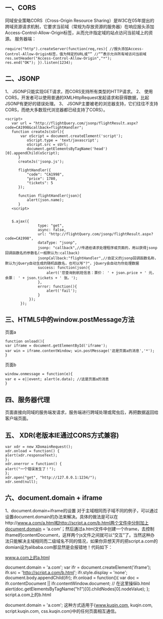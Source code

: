 ## 一、CORS 
同域安全策略CORS（Cross-Origin Resource Sharing）是W3C在05年提出的跨域资源请求机制，它要求当前域（常规为存放资源的服务器）在响应报头添加Access-Control-Allow-Origin标签，从而允许指定域的站点访问当前域上的资源。 
服务器端：

    require("http").createServer(function(req,res){ //报头添加Access-Control-Allow-Origin标签，值为特定的URL或“” //“”表示允许所有域访问当前域 
    res.setHeader("Access-Control-Allow-Origin","*");
    res.end("OK"); }).listen(1234);

## 二、JSONP
1、 JSONP只能实现GET请求，而CORS支持所有类型的HTTP请求。 2、 使用CORS，开发者可以使用普通的XMLHttpRequest发起请求和获得数据，比起JSONP有更好的错误处理。 3、 JSONP主要被老的浏览器支持，它们往往不支持CORS，而绝大多数现代浏览器都已经支持了CORS）。
   
    <script>
       var url = "http://flightQuery.com/jsonp/flightResult.aspx?code=CA1998&callback=flightHandler";
       function createJs(sUrl){
           var oScript = document.createElement('script');
              oScript.type = 'text/javascript';
              oScript.src = sUrl;
              document.getElementsByTagName('head')[0].appendChild(oScript);
          }
          createJs('jsonp.js');
          
          flightHandler({
              "code": "CA1998",
              "price": 1780,
              "tickets": 5
          });
          
          function flightHandler(json){
              alert(json.name);
          }
       <script>
      
   
       $.ajax({
                   type: "get",
                   async: false,
                   url: "http://flightQuery.com/jsonp/flightResult.aspx?code=CA1998",
                   dataType: "jsonp",
                   jsonp: "callback",//传递给请求处理程序或页面的，用以获得jsonp回调函数名的参数名(一般默认为:callback)
                   jsonpCallback:"flightHandler",//自定义的jsonp回调函数名称，默认为jQuery自动生成的随机函数名，也可以写"?"，jQuery会自动为你处理数据
                   success: function(json){
                       alert('您查询到航班信息：票价： ' + json.price + ' 元，余票： ' + json.tickets + ' 张。');
                   },
                   error: function(){
                       alert('fail');
                   }
               });
           });
   

## 三、HTML5中的window.postMessage方法 
页面a
 
    function onload(){ 
    var iframe = document.getElementById('iframe'); 
    var win = iframe.contentWindow; win.postMessage('这是页面a的消息','*');
    }
  

页面b
 
    window.onmessage = function(e){ 
    var e = e||event; alert(e.data); //这是页面a的消息 
    }

##  四、服务器代理
页面直接向同域的服务端发请求，服务端进行跨域处理或爬虫后，再把数据返回给客户端页面。

## 五、 XDR(老版本IE通过CORS方式兼容)

    var xdr = new XDomainRequest();
    xdr.onload = function() {
    alert(xdr.responseText);
    };
    xdr.onerror = function() {
    alert("一个错误发生了！"); 
    }; 
    xdr.open("get", "http://127.0.0.1:1234/");
    xdr.send(null);
    
## 六、document.domain + iframe
1、document.domain+iframe的设置
对于主域相同而子域不同的例子，可以通过设置document.domain的办法来解决。具体的做法是可以在http://www.a.com/a.html和http://script.a.com/b.html两个文件中分别加上document.domain = ‘a.com’；然后通过a.html文件中创建一个iframe，去控制iframe的contentDocument，这样两个js文件之间就可以“交互”了。当然这种办法只能解决主域相同而二级域名不同的情况，如果你异想天开的把script.a.com的domian设为alibaba.com那显然是会报错地！代码如下：

www.a.com上的a.html

document.domain = 'a.com';
var ifr = document.createElement('iframe');
ifr.src = 'http://script.a.com/b.html';
ifr.style.display = 'none';
document.body.appendChild(ifr);
ifr.onload = function(){
    var doc = ifr.contentDocument || ifr.contentWindow.document;
    // 在这里操纵b.html
    alert(doc.getElementsByTagName("h1")[0].childNodes[0].nodeValue);
};
script.a.com上的b.html

document.domain = 'a.com';
这种方式适用于{www.kuqin.com, kuqin.com, script.kuqin.com, css.kuqin.com}中的任何页面相互通信。
